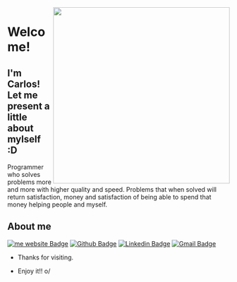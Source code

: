 <img align="right" width="400" height="400" src="https://i.redd.it/xc3q9bc2xr311.jpg">
 
# Welcome!
 
## I'm Carlos! Let me present a little about mylself :D
 
Programmer who solves problems more and more with higher quality and speed. Problems that when solved will return satisfaction, money and satisfaction of being able to spend that money helping people and myself.
 
 
## About me 
[![me website Badge](https://img.shields.io/badge/website-000000?style=for-the-badge&logo=About.me&logoColor=white)](https://carlosedlucas.dev/)
[![Github Badge](https://img.shields.io/badge/-Github-000?style=flat-square&logo=Github&logoColor=white&link=https://github.com/carlosedlucas)](https://github.com/carlosedlucas)
[![Linkedin Badge](https://img.shields.io/badge/-LinkedIn-blue?style=flat-square&logo=Linkedin&logoColor=white&link=https://www.linkedin.com/in/carlosedlucas/)](https://www.linkedin.com/in/carlosedlucas/)
[![Gmail Badge](https://img.shields.io/badge/-Gmail-c14438?style=flat-square&logo=Gmail&logoColor=white&link=mailto:carlosedlucas@gmail.com)](mailto:carlosedlucas@gmail.com)
 
- Thanks for visiting. 
 
- Enjoy it!! o/
